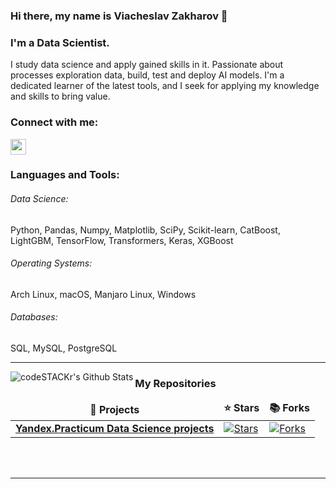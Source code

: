### Hi there, my name is Viacheslav Zakharov 👋


### I'm a Data Scientist.
I study data science and apply gained skills in it. Passionate about processes exploration data, build, test and deploy AI models. I'm a dedicated learner of the latest tools, and I seek for applying my knowledge and skills to bring value.

### Connect with me:

<p> <a href="https://www.linkedin.com/in/vatslavzaharov"><img src="https://img.shields.io/badge/linkedin-%230077B5.svg?&style=for-the-badge&logo=linkedin&logoColor=white" height=25></a>

<br />

### Languages and Tools:
###### Data Science: 
Python, Pandas, Numpy, Matplotlib, SciPy, Scikit-learn, CatBoost, LightGBM, TensorFlow, Transformers, Keras, XGBoost

###### Operating Systems: 
Arch Linux, macOS, Manjaro Linux, Windows

###### Databases: 
SQL, MySQL, PostgreSQL

---
<img align="left" alt="codeSTACKr's Github Stats" src="https://github-readme-stats.vercel.app/api?username=Watcheslav&show_icons=true&hide_border=true" />
<h3>My Repositories</h3>
<table width=100%>
  <thead align="center">
    <tr border: none;>
      <td><b>🎁 Projects</b></td>
      <td><b>⭐ Stars</b></td>
      <td><b>📚 Forks</b></td>
    </tr>
  </thead>
  <tbody>

<tr>
      <td><a href="https://github.com/Watcheslav/practicum-projects"><b>Yandex.Practicum Data Science projects</b></a></td>
      <td><a href="https://github.com/Watcheslav/practicum-projects/stargazers"><img alt="Stars" src="https://img.shields.io/github/stars/Watcheslav/practicum-projects?style=flat-square&labelColor=343b41"/></a></td>
      <td><a href="https://github.com/Watcheslav/practicum-projects/network/members"><img alt="Forks" src="https://img.shields.io/github/forks/Watcheslav/practicum-projects?style=flat-square&labelColor=343b41"/></a></td>
</tr>
  </tbody>
</table>

<br />
<br />

---

<!--
**Watcheslav/Watcheslav** is a ✨ _special_ ✨ repository because its `README.md` (this file) appears on your GitHub profile.

Here are some ideas to get you started:

- 🔭 I’m currently working on ...
- 🌱 I’m currently learning ...
- 👯 I’m looking to collaborate on ...
- 🤔 I’m looking for help with ...
- 💬 Ask me about ...
- 📫 How to reach me: ...
- 😄 Pronouns: ...
- ⚡ Fun fact: ...
-->

